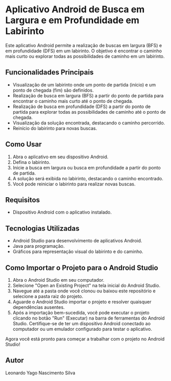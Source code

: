 # Aplicativo Android de Busca em Largura e em Profundidade em Labirinto

Este aplicativo Android permite a realização de buscas em largura (BFS) e em profundidade (DFS) em um labirinto. O objetivo é encontrar o caminho mais curto ou explorar todas as possibilidades de caminho em um labirinto.

## Funcionalidades Principais

- Visualização de um labirinto onde um ponto de partida (início) e um ponto de chegada (fim) são definidos.
- Realização de busca em largura (BFS) a partir do ponto de partida para encontrar o caminho mais curto até o ponto de chegada.
- Realização de busca em profundidade (DFS) a partir do ponto de partida para explorar todas as possibilidades de caminho até o ponto de chegada.
- Visualização da solução encontrada, destacando o caminho percorrido.
- Reinício do labirinto para novas buscas.

## Como Usar

1. Abra o aplicativo em seu dispositivo Android.
2. Defina o labirinto.
3. Inicie a busca em largura ou busca em profundidade a partir do ponto de partida.
4. A solução será exibida no labirinto, destacando o caminho encontrado.
5. Você pode reiniciar o labirinto para realizar novas buscas.

## Requisitos

- Dispositivo Android com o aplicativo instalado.

## Tecnologias Utilizadas

- Android Studio para desenvolvimento de aplicativos Android.
- Java para programação.
- Gráficos para representação visual do labirinto e do caminho.

## Como Importar o Projeto para o Android Studio

1. Abra o Android Studio em seu computador.
2. Selecione "Open an Existing Project" na tela inicial do Android Studio.
3. Navegue até a pasta onde você clonou ou baixou este repositório e selecione a pasta raiz do projeto.
4. Aguarde o Android Studio importar o projeto e resolver quaisquer dependências ausentes.
5. Após a importação bem-sucedida, você pode executar o projeto clicando no botão "Run" (Executar) na barra de ferramentas do Android Studio. Certifique-se de ter um dispositivo Android conectado ao computador ou um emulador configurado para testar o aplicativo.

Agora você está pronto para começar a trabalhar com o projeto no Android Studio!


## Autor

Leonardo Yago Nascimento Silva

